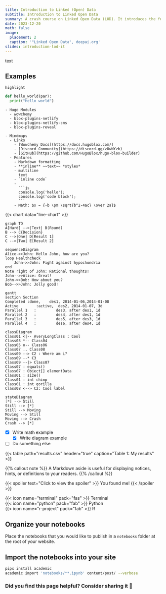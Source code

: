 ```yaml
---
title: Introduction to Linked (Open) Data
subtitle: Introduction to Linked Open Data
summary: A crash course on Linked Open Data (LOD). It introduces the fundamental concepts of data publishing and integration by using URIs, RDF triples, and ontologies.
date: 2023-12-20
math: false
image:
  placement: 2
  caption: '"Linked Open Data", deepai.org'
slides: introduction-lod-it
---
```


text 

## Examples

`highlight`

```python
def hello_world(par):
  print("Hello world")
```

```markmap {height="200px"}
- Hugo Modules
  - wowchemy
  - blox-plugins-netlify
  - blox-plugins-netlify-cms
  - blox-plugins-reveal
```

```markmap
- Mindmaps
  - Links
    - [Wowchemy Docs](https://docs.hugoblox.com/)
    - [Discord Community](https://discord.gg/z8wNYzb)
    - [GitHub](https://github.com/HugoBlox/hugo-blox-builder)
  - Features
    - Markdown formatting
    - **inline** ~~text~~ *styles*
    - multiline
      text
    - `inline code`
    -
      ```js
      console.log('hello');
      console.log('code block');
      ```
    - Math: $x = {-b \pm \sqrt{b^2-4ac} \over 2a}$
```

{{< chart data="line-chart" >}}

```mermaid
graph TD
A[Hard] -->|Text| B(Round)
B --> C{Decision}
C -->|One| D[Result 1]
C -->|Two| E[Result 2]
```

```mermaid
sequenceDiagram
Alice->>John: Hello John, how are you?
loop Healthcheck
    John->>John: Fight against hypochondria
end
Note right of John: Rational thoughts!
John-->>Alice: Great!
John->>Bob: How about you?
Bob-->>John: Jolly good!
```



```mermaid
gantt
section Section
Completed :done,    des1, 2014-01-06,2014-01-08
Active        :active,  des2, 2014-01-07, 3d
Parallel 1   :         des3, after des1, 1d
Parallel 2   :         des4, after des1, 1d
Parallel 3   :         des5, after des3, 1d
Parallel 4   :         des6, after des4, 1d
```

```mermaid
classDiagram
Class01 <|-- AveryLongClass : Cool
Class03 *-- Class04
Class05 o-- Class06
Class07 .. Class08
Class09 --> C2 : Where am i?
Class09 --* C3
Class09 --|> Class07
Class07 : equals()
Class07 : Object[] elementData
Class01 : size()
Class01 : int chimp
Class01 : int gorilla
Class08 <--> C2: Cool label
```

```mermaid
stateDiagram
[*] --> Still
Still --> [*]
Still --> Moving
Moving --> Still
Moving --> Crash
Crash --> [*]
```

- [x] Write math example
  - [x] Write diagram example
- [ ] Do something else

{{< table path="results.csv" header="true" caption="Table 1: My results" >}}

{{% callout note %}}
A Markdown aside is useful for displaying notices, hints, or definitions to your readers.
{{% /callout %}}

{{< spoiler text="Click to view the spoiler" >}} You found me! {{< /spoiler >}}

{{< icon name="terminal" pack="fas" >}} Terminal  
{{< icon name="python" pack="fab" >}} Python  
{{< icon name="r-project" pack="fab" >}} R

## Organize your notebooks
Place the notebooks that you would like to publish in a `notebooks` folder at the root of your website.

## Import the notebooks into your site
```bash
pipx install academic
academic import 'notebooks/**.ipynb' content/post/ --verbose
```

### Did you find this page helpful? Consider sharing it 🙌
